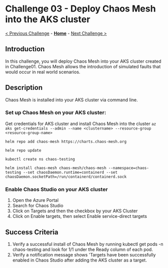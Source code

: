 # Challenge 03 - Deploy Chaos Mesh into the AKS cluster

[< Previous Challenge](./Challenge-02.md) - **[Home](../README.md)** - [Next Challenge >](./Challenge-04.md)

## Introduction

In this challenge, you will deploy Chaos Mesh into your AKS cluster created in Challenge01. Chaos Mesh allows the introduction of simulated faults that would occur in real world scenarios.
## Description
Chaos Mesh is installed into your AKS cluster via command line.



### Set up Chaos Mesh on your AKS cluster:
Get credentials for AKS cluster and install Chaos Mesh into the cluster
`az aks get-credentials --admin --name <clustername> --resource-group <resource-group-name>`

`helm repo add chaos-mesh https://charts.chaos-mesh.org`

`helm repo update`

`kubectl create ns chaos-testing`

`helm install chaos-mesh chaos-mesh/chaos-mesh --namespace=chaos-testing --set chaosDaemon.runtime=containerd --set chaosDaemon.socketPath=/run/containerd/containerd.sock`


### Enable Chaos Studio on your AKS cluster
1. Open the Azure Portal
2. Search for Chaos Studio
3. Click on Targets and then the checkbox by your AKS Cluster
4. Click on Enable targets, then select Enable service-direct targets

## Success Criteria

1. Verify a successful install of Chaos Mesh by running kubectl get pods -n chaos-testing and look for 1/1 under the Ready column of each pod.
2. Verify a notification message shows 'Targets have been successfully enabled in Chaos Studio after adding the AKS cluster as a target.
